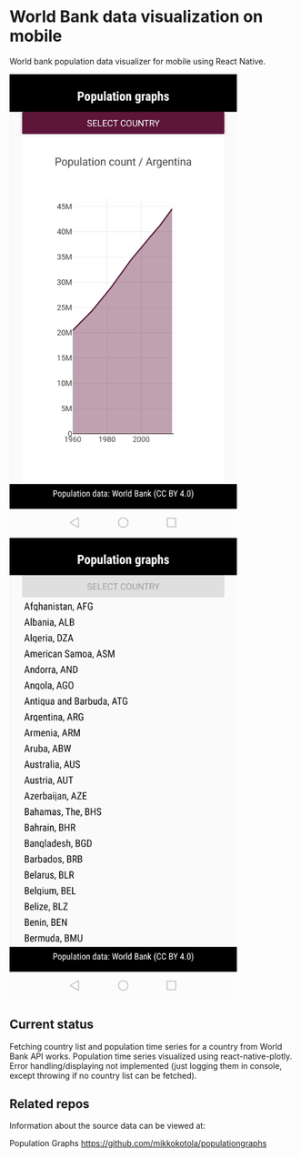 # World Bank data visualization on mobile
World bank population data visualizer for mobile using React Native.

<img src="./pics/Population_graphs_mobile_graph.jpg" width="400" alt="Sample population graph"/>
<img src="./pics/Population_graphs_mobile_countrylist.jpg" width="400" alt="Country list view"/>

## Current status
Fetching country list and population time series for a country from World Bank API works. Population time series visualized using react-native-plotly. Error handling/displaying not implemented (just logging them in console, except throwing if no country list can be fetched).

## Related repos
Information about the source data can be viewed at:

Population Graphs https://github.com/mikkokotola/populationgraphs
